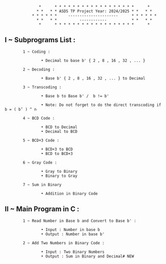 
                   *      * * * * * * * * * * * * * * * * * *      *
                  * *   * * ASDS TP Project Year: 2024/2025 * *   * *
                * * * * * *     ----------------------      * * * * * *
                  * *   * *          ------------           * *   * *
                   *      * * * * * * * * * * * * * * * * * *      *


  ##  I ~ Subprograms List :
       

            1 ~ Coding :       

                    • Decimal to base b' { 2 , 8 , 16 , 32 , ... }                                                                                                                                                                                                                                          

            2 ~ Decoding :      

                    • Base b' { 2 , 8 , 16 , 32 , ... } to Decimal                                                                                                                          

            3 ~ Transcoding :

                    • Base b to Base b' /  b != b'      

                    • Note: Do not forget to do the direct transcoding if b = ( b’ ) ^ n  
  
            4 ~ BCD Code :

                    • BCD to Decimal                                                                                                                             
                    • Decimal to BCD      

            5 ~ BCD+3 Code :      

                    • BCD+3 to BCD                                                                                                                             
                    • BCD to BCD+3 

            6 ~ Gray Code :                                                                                                                            

                    • Gray to Binary                                                                                                                                                           
                    • Binary to Gray    

            7 ~ Sum in Binary

                    • Addition in Binary Code     


   ## II ~ Main Program in C :
   

            1 ~ Read Number in Base b and Convert to Base b' :

                    • Input : Number in base b
                    • Output : Number in base b'

            2 ~ Add Two Numbers in Binary Code :

                    • Input : Two Binary Numbers
                    • Output : Sum in Binary and Decimal# NEW

